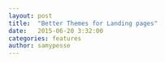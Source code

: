 ```yaml
---
layout: post
title:  "Better Themes for Landing pages"
date:   2015-06-20 3:32:00
categories: features
author: samypesse
---
```


